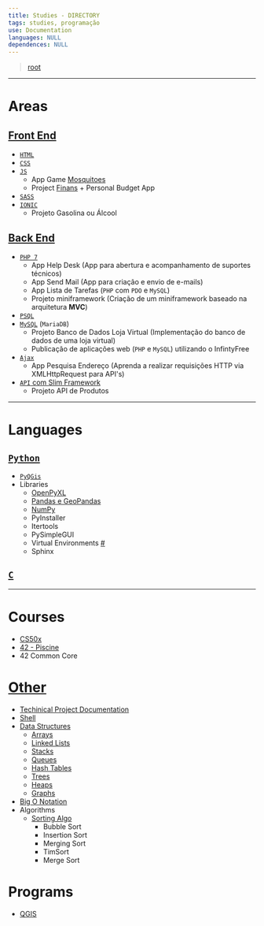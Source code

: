 ```yaml
---
title: Studies - DIRECTORY
tags: studies, programação
use: Documentation
languages: NULL
dependences: NULL
---
```


> [root](./README.md)

---

# Areas

## [Front End](./Front_End/)
- [`HTML`](./Front_End/HTML/README.md)
- [`CSS`](./Front_End/CSS/README.md)
- [`JS`](./Front_End/JS/README.md)  
    - App Game [Mosquitoes](https://github.com/see7e/Mosquitoes-WebGame)
    - Project [Finans](https://github.com/see7e/Finans) + Personal Budget App
- [`SASS`](./Front_End/SASS/README.md)
- [`IONIC`](./Front_End/IONIC/README.md)
    - Projeto Gasolina ou Álcool

## [Back End](./Back_End/)
- [`PHP 7`](./Back_End/PHP/README.md)
    - App Help Desk (App para abertura e acompanhamento de suportes técnicos)
    - App Send Mail (App para criação e envio de e-mails)
    - App Lista de Tarefas (`PHP` com `PDO` e `MySQL`)
    - Projeto miniframework (Criação de um miniframework baseado na arquitetura **MVC**)
- [`PSQL`](./Back_End/PSQL/README.md)
- [`MySQL`](./Back_End/MySQL/README.md) (`MariaDB`)
    - Projeto Banco de Dados Loja Virtual (Implementação do banco de dados de uma loja virtual)
    - Publicação de aplicações web (`PHP` e `MySQL`) utilizando o InfintyFree
- [`Ajax`](./Back_End/Ajax/README.md)
    - App Pesquisa Endereço (Aprenda a realizar requisições HTTP via XMLHttpRequest para API's)
- [`API` com Slim Framework](./Back_End/API/README.md)
    - Projeto API de Produtos

---

# Languages 

## [`Python`](./PYTHON/README.md)
- [`PyQGis`](./PYTHON/PYQGIS/README.md)
- Libraries
    - [OpenPyXL](./PYTHON/openpyxl.md)
    - [Pandas e GeoPandas](./PYTHON/geo-pandas.md)
    - [NumPy](./PYTHON/numpy.md)
    - PyInstaller
    - Itertools
    - PySimpleGUI
    - Virtual Environments [#](https://docs.python.org/3/tutorial/venv.html)
    - Sphinx

## [`C`](./C/README.md)

---

# Courses
- [CS50x](./cs50x/README.md)
- [42 - Piscine](./42/42_Walkthrugh/README.md)
- 42 Common Core

# [Other](./Other)
- [Techinical Project Documentation](./Other/project_documentation.md)
- [Shell](./Other/shell.md)
- [Data Structures](./Other/data_structure.md)
    -   [Arrays](./Other/ds_array.md)
    -   [Linked Lists](./Other/ds_linked_list.md)
    -   [Stacks](./Other/ds_stack.md)
    -   [Queues](./Other/ds_queue.md)
    -   [Hash Tables](./Other/ds_hash_table.md)
    -   [Trees](./Other/ds_tree.md)
    -   [Heaps](./Other/ds_heap.md)
    -   [Graphs](./Other/ds_graph.md)
- [Big O Notation](./Other/big_o_notation.md)
- Algorithms
  - [Sorting Algo](./Other/sorting_algo.md)
    - Bubble Sort
    - Insertion Sort
    - Merging Sort
    - TimSort
    - Merge Sort

# Programs
- [QGIS](GAB/Estudos-Trabalhos/PROGRAMAÇÃO/programing-studies/Programs/QGIS/README.md) 
